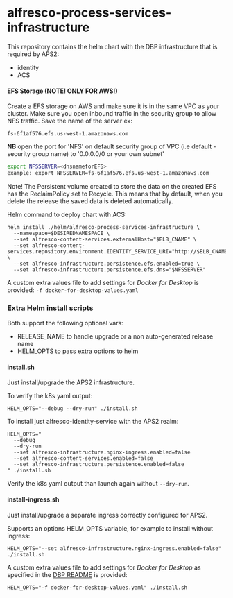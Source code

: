 # alfresco-process-services-infrastructure

This repository contains the helm chart with the DBP infrastructure that is required by APS2:

- identity
- ACS

#### EFS Storage (NOTE! ONLY FOR AWS!)

Create a EFS storage on AWS and make sure it is in the same VPC as your cluster. Make sure you open inbound traffic in the security group to allow NFS traffic. Save the name of the server ex:

    fs-6f1af576.efs.us-west-1.amazonaws.com

**NB** open the port for 'NFS' on default security group of VPC (i.e default - security group name) to '0.0.0.0/0 or your own subnet'

```bash
export NFSSERVER=<dnsnameforEFS>
example: export NFSSERVER=fs-6f1af576.efs.us-west-1.amazonaws.com
```
Note! The Persistent volume created to store the data on the created EFS has the ReclaimPolicy set to Recycle. This means that by default, when you delete the release the saved data is deleted automatically.

Helm command to deploy chart with ACS:

    helm install ./helm/alfresco-process-services-infrastructure \
      --namespace=$DESIREDNAMESPACE \
      --set alfresco-content-services.externalHost="$ELB_CNAME" \
      --set alfresco-content-services.repository.environment.IDENTITY_SERVICE_URI="http://$ELB_CNAME/auth" \
      --set alfresco-infrastructure.persistence.efs.enabled=true \
      --set alfresco-infrastructure.persistence.efs.dns="$NFSSERVER"

A custom extra values file to add settings for _Docker for Desktop_ is provided: `-f docker-for-desktop-values.yaml`

### Extra Helm install scripts

Both support the following optional vars:

* RELEASE_NAME to handle upgrade or a non auto-generated release name
* HELM_OPTS to pass extra options to helm 

#### install.sh

Just install/upgrade the APS2 infrastructure.

To verify the k8s yaml output:

    HELM_OPTS="--debug --dry-run" ./install.sh

To install just alfresco-identity-service with the APS2 realm:

    HELM_OPTS="
      --debug
      --dry-run
      --set alfresco-infrastructure.nginx-ingress.enabled=false
      --set alfresco-content-services.enabled=false
      --set alfresco-infrastructure.persistence.enabled=false
    " ./install.sh

Verify the k8s yaml output than launch again without `--dry-run`.

#### install-ingress.sh

Just install/upgrade a separate ingress correctly configured for APS2.

Supports an options HELM_OPTS variable, for example to install without ingress:

    HELM_OPTS="--set alfresco-infrastructure.nginx-ingress.enabled=false" ./install.sh

A custom extra values file to add settings for _Docker for Desktop_ as specified in the [DBP README](https://github.com/Alfresco/alfresco-dbp-deployment#docker-for-desktop---mac) is provided:

    HELM_OPTS="-f docker-for-desktop-values.yaml" ./install.sh
